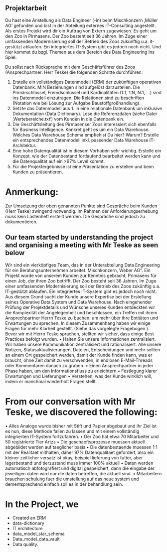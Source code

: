 ## Projektarbeit 
Du hast eine Anstellung als Data Engineer (-in) beim Mischkonzern ‚Müller AG‘ gefunden 
und bist in der Abteilung externes IT-Consulting angestellt. Als erstes Projekt wird dir ein 
Auftrag von Extern zugewiesen. Es geht um den Zoo in Pirmasens. Der Zoo besteht seit 
36 Jahren. Im Zuge einer umfassenden Modernisierung soll der Betrieb des Zoos 
zukünftig u.a. it-gestützt ablaufen. Ein integriertes IT-System gibt es jedoch noch nicht. 
Und hier kommst du bzgl. Themen aus dem Bereich des Data Engineering ins Spiel. 

Du sollst nach Rücksprache mit dem Geschäftsführer des Zoos (Ansprechpartner: Herr 
Teske) die folgenden Schritte durchführen: 
1. Erstelle ein vollständiges Datenmodell (ERM) der zukünftigen operativen 
Datenbank. M:N Beziehungen sind aufgelöst darzustellen. Die Primärschlüssel, 
Fremdschlüssel und Kardinalitäten (1:1, 1:N, N:1, …) sind ins Datenmodell 
einzutragen. Die Relationen sind zu beschriften (Notation wie bei Lösung zur 
Aufgabe Baustoffgroßhandlung).
2. Setzte das Datenmodell aus 1. in eine relationale Datenbank um inklusive 
Dokumentation (Data Dictionary). Lese die Referenzdaten (siehe Datei 
‚Wertebereiche.txt‘) vom Kunden in die Datenbank ein.
3. Die Geschäftsleitung des Pirmasenser Zoos interessiert sich ebenfalls für 
Business Intelligence. Konkret geht es um ein Data Warehouse. Welches Data 
Warehouse Schema empfiehlst Du hier? Warum? Erstelle ein entsprechendes 
Datenmodell inkl. passender Data Warehouse IT-Architektur. 
4. Eine hohe Datenqualität ist in diesem Vorhaben sehr wichtig. Erstelle ein Konzept, 
wie der Datenbestand fortlaufend bearbeitet werden kann und die Datenqualität 
auf ein >97% Level kommt. 
5. Für die Projektergebnisse ist eine Präsentation zu erstellen und beim Kunden 
zu präsentieren.

# Anmerkung: 
Zur Umsetzung der oben genannten Punkte sind Gespräche beim 
Kunden (Herr Teske) zwingend notwendig. Im Rahmen der Anforderungserhebung 
muss kein Lastenheft erstellt werden. Die Gespräche sind jedoch zu dokumentieren.

## Our team started by understanding the project and organising a meeting with Mr Teske as seen below
Wir sind ein vierköpfiges Team, das in der Unterabteilung Data Engineering für ein Beratungsunternehmen arbeitet. Mischkonzern, Weber AG". Ein Projekt wurde von unserem Kunden zur Kenntnis gebracht; Primasens für einen Job, der ihren Zoo betrifft. Der Zoo besteht seit 36 Jahren. Im Zuge einer umfassenden Modernisierung soll der Betrieb des Zoos zukünftig u.a. IT-gestützt ablaufen. Ein integriertes IT-System gibt es jedoch noch nicht. Aus diesem Grund sucht der Kunde unsere Expertise bei der Erstellung seines Operative Data System und Data Warehouse.
Nach eingehender Prüfung der Projektdetails und Wünsche unseres Kunden entdeckten wir die Komplexität der Angelegenheit und beschlossen, ein Treffen mit ihrem Ansprechpartner Herrn Teske zu buchen, um mehr über ihre Entitäten und Erwartungen zu sprechen. In diesem Zusammenhang haben wir einige Fragen für mehr Klarheit gestellt. (Siehe das vorgelegte Fragebogen ). 
Bevor wir mit Herrn Teske sprachen, stellten wir sicher, dass einige Best Practices befolgt wurden.
•	Halten Sie unsere Informationen zentralisiert. Wir haben unsere Kommunikation zentralisiert und rationalisiert. Alle unsere Notizen, Statusaktualisierungen, Dateien, Entscheidungen und mehr sollten an einem Ort gespeichert werden, damit der Kunde finden kann, was er braucht, ohne Zeit damit zu verschwenden, in endlosen E-Mail-Threads oder Kommentaren danach zu graben. 
•	Einen Ansprechpartner in jeder Phase haben, um den Informationsfluss zu erleichtern
•	Festlegung klarer Erwartungen und Lieferungen
•	Verstehen, was der Kunde wirklich will, indem er manchmal wiederholt Fragen stellt.

# From our conversation with Mr Teske, we discovered the following:
•	Alles Analoge wurde bisher mit Stift und Papier abgebaut und ihr Ziel ist es nun, diese Methode fallen zu lassen und mit einem vollständig integrierten IT-System fortzufahren.
•	Der Zoo hat etwa 70 Mitarbeiter und 50 registrierte Tier Artzs
•	Die geschaeftsprozesse muessen aktuell abgebildet werden auf taeglicher basis
•	Die datenbestaende muessen 1:1 mit der Realitaet mithalten, daher 97% Datenqualitaet gefordert, also ein kleiner zeitlicher versatz ist okay, beispiel lieferung von futter, aber lagerbestand und tierzustand muss immer 100% aktuell
•	Daten werden automatisch abfotografiert und digital gespeichert, dann die eingabe der jeweiligen daten wird nur die daten betreffen, die aktuell sind.
•	Mitarbeitern brauchen schulung fuer die umstellung auf das neue system und dementsprechend einfach soll es in der behandlung sein.

# In the Project, we 
- Created an ERM
- data-dictionary
- IT erchitecture
- data_model_star_schema
- Data_model_data_vault
- Data quality.
